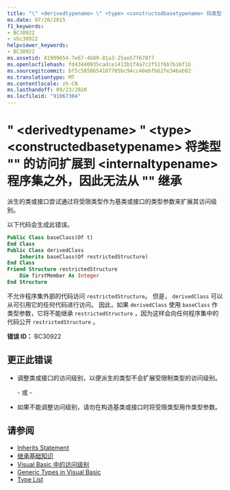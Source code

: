 ```yaml
---
title: "\" <derivedtypename> \" <type> <constructedbasetypename> 将类型 \"\" 的访问扩展到 <internaltypename> 程序集之外，因此无法从 \"\" 继承"
ms.date: 07/20/2015
f1_keywords:
- BC30922
- vbc30922
helpviewer_keywords:
- BC30922
ms.assetid: 81909654-7e67-4b89-81a3-25ae57f678f7
ms.openlocfilehash: fd43440935cadce1413b1f4a7c2f51f6b7b16f1b
ms.sourcegitcommit: bf5c5850654187705bc94cc40ebfb62fe346ab02
ms.translationtype: MT
ms.contentlocale: zh-CN
ms.lasthandoff: 09/23/2020
ms.locfileid: "91067304"
---
```

# <a name="derivedtypename-cannot-inherit-from-type-constructedbasetypename-because-it-expands-the-access-of-type-internaltypename-outside-the-assembly"></a>" \<derivedtypename> " \<type> \<constructedbasetypename> 将类型 "" 的访问扩展到 \<internaltypename> 程序集之外，因此无法从 "" 继承

派生的类或接口尝试通过将受限类型作为基类或接口的类型参数来扩展其访问级别。  
  
 以下代码会生成此错误。  
  
```vb  
Public Class baseClass(Of t)  
End Class  
Public Class derivedClass  
    Inherits baseClass(Of restrictedStructure)  
End Class  
Friend Structure restrictedStructure  
    Dim firstMember As Integer  
End Structure  
```  
  
 不允许程序集外部的代码访问 `restrictedStructure`。 但是， `derivedClass` 可以从可引用它的任何代码进行访问。 因此，如果 `derivedClass` 使用 `baseClass` 作类型参数，它将不能继承 `restrictedStructure` ，因为这样会向任何程序集中的代码公开 `restrictedStructure` 。  
  
 **错误 ID：** BC30922  
  
## <a name="to-correct-this-error"></a>更正此错误  
  
- 调整类或接口的访问级别，以便派生的类型不会扩展受限制类型的访问级别。  
  
     \- 或 -  
  
- 如果不能调整访问级别，请勿在构造基类或接口时将受限类型用作类型参数。  
  
## <a name="see-also"></a>请参阅

- [Inherits Statement](../language-reference/statements/inherits-statement.md)
- [继承基础知识](../programming-guide/language-features/objects-and-classes/inheritance-basics.md)
- [Visual Basic 中的访问级别](../programming-guide/language-features/declared-elements/access-levels.md)
- [Generic Types in Visual Basic](../programming-guide/language-features/data-types/generic-types.md)
- [Type List](../language-reference/statements/type-list.md)

